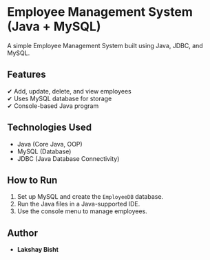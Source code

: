 # Employee Management System (Java + MySQL)
A simple Employee Management System built using Java, JDBC, and MySQL.

## Features
✔ Add, update, delete, and view employees  
✔ Uses MySQL database for storage  
✔ Console-based Java program  

## Technologies Used
- Java (Core Java, OOP)
- MySQL (Database)
- JDBC (Java Database Connectivity)

## How to Run
1. Set up MySQL and create the `EmployeeDB` database.
2. Run the Java files in a Java-supported IDE.
3. Use the console menu to manage employees.

## Author
- **Lakshay Bisht**
